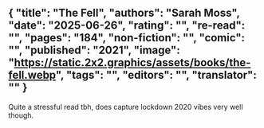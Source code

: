 {
 "title": "The Fell",
 "authors": "Sarah Moss",
 "date": "2025-06-26",
 "rating": "",
 "re-read": "",
 "pages": "184",
 "non-fiction": "",
 "comic": "",
 "published": "2021",
 "image": "https://static.2x2.graphics/assets/books/the-fell.webp",
 "tags": "",
 "editors": "",
 "translator": ""
}
---

Quite a stressful read tbh, does capture lockdown 2020 vibes very well though.
